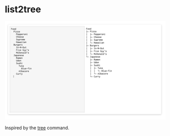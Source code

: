 # list2tree

![](docs/screenshot.png)

Inspired by the [tree](https://linux.die.net/man/1/tree) command.
